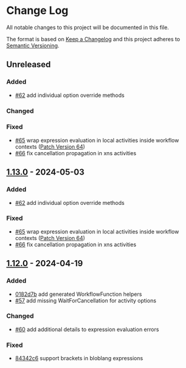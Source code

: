 
# Change Log
All notable changes to this project will be documented in this file.
 
The format is based on [Keep a Changelog](http://keepachangelog.com/)
and this project adheres to [Semantic Versioning](http://semver.org/).
 
## Unreleased
 
### Added

- [#62](https://github.com/cludden/protoc-gen-go-temporal/pull/62) add individual option override methods
 
### Changed
 
### Fixed

- [#65](https://github.com/cludden/protoc-gen-go-temporal/pull/65) wrap expression evaluation in local activities inside workflow contexts ([Patch Version 64](https://cludden.github.io/protoc-gen-go-temporal/docs/guides/patches#pv_64-expression-evaluation-local-activity))
- [#66](https://github.com/cludden/protoc-gen-go-temporal/pull/66) fix cancellation propagation in xns activities

## [1.13.0](https://github.com/cludden/protoc-gen-go-temporal/releases/tag/v1.13.0) - 2024-05-03

### Added

- [#62](https://github.com/cludden/protoc-gen-go-temporal/pull/62) add individual option override methods
 
### Fixed

- [#65](https://github.com/cludden/protoc-gen-go-temporal/pull/65) wrap expression evaluation in local activities inside workflow contexts ([Patch Version 64](https://cludden.github.io/protoc-gen-go-temporal/docs/guides/patches#pv_64-expression-evaluation-local-activity))
- [#66](https://github.com/cludden/protoc-gen-go-temporal/pull/66) fix cancellation propagation in xns activities
 
## [1.12.0](https://github.com/cludden/protoc-gen-go-temporal/releases/tag/v1.12.0) - 2024-04-19
 
### Added

- [0182d7b](https://github.com/cludden/protoc-gen-go-temporal/commit/0182d7bec153fb71636592bbf3a266937fe8bc97) add generated WorkflowFunction helpers
- [#57](https://github.com/cludden/protoc-gen-go-temporal/pull/57) add missing WaitForCancellation for activity options
 
### Changed
  
- [#60](https://github.com/cludden/protoc-gen-go-temporal/pull/60) add additional details to expression evaluation errors
 
### Fixed
 
- [84342c6](https://github.com/cludden/protoc-gen-go-temporal/commit/84342c6e9d6907bf080666572b100561964a4715) support brackets in bloblang expressions
